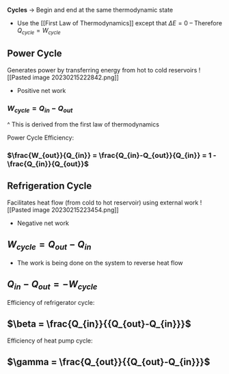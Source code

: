 **Cycles** → Begin and end at the same thermodynamic state
- Use the [[First Law of Thermodynamics]] except that $\Delta E = 0$
	– Therefore $Q_{cycle} = W_{cycle}$

## Power Cycle
Generates power by transferring energy from hot to cold reservoirs
![[Pasted image 20230215222842.png]]
- Positive net work
### $W_{cycle} = Q_{in} - Q_{out}$
^ This is derived from the first law of thermodynamics

Power Cycle Efficiency:
### $\frac{W_{out}}{Q_{in}} = \frac{Q_{in}-Q_{out}}{Q_{in}} = 1 - \frac{Q_{in}}{Q_{out}}$

## Refrigeration Cycle
Facilitates heat flow (from cold to hot reservoir) using external work
![[Pasted image 20230215223454.png]]
- Negative net work
## $W_{cycle} = Q_{out}-Q_{in}$
- The work is being done on the system to reverse heat flow
## $Q_{in} - Q_{out} = -W_{cycle}$

Efficiency of refrigerator cycle:
## $\beta = \frac{Q_{in}}{{Q_{out}-Q_{in}}}$

Efficiency of heat pump cycle:
## $\gamma = \frac{Q_{out}}{{Q_{out}-Q_{in}}}$
